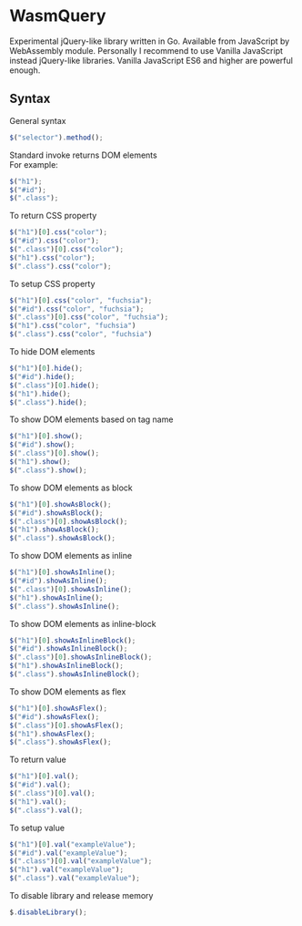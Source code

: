 # WasmQuery
Experimental jQuery-like library written in Go. Available from JavaScript by WebAssembly module. Personally I recommend to use Vanilla JavaScript instead jQuery-like libraries. Vanilla JavaScript ES6 and higher are powerful enough.

## Syntax
General syntax  
```js
$("selector").method();
```
Standard invoke returns DOM elements  
For example:  
```js
$("h1");
$("#id");
$(".class");
```
To return CSS property
```js
$("h1")[0].css("color");
$("#id").css("color");
$(".class")[0].css("color");
$("h1").css("color");
$(".class").css("color");
```
To setup CSS property
```js
$("h1")[0].css("color", "fuchsia");
$("#id").css("color", "fuchsia");
$(".class")[0].css("color", "fuchsia");
$("h1").css("color", "fuchsia")
$(".class").css("color", "fuchsia")
```
To hide DOM elements
```js
$("h1")[0].hide();
$("#id").hide();
$(".class")[0].hide();
$("h1").hide();
$(".class").hide();
```
To show DOM elements based on tag name
```js
$("h1")[0].show();
$("#id").show();
$(".class")[0].show();
$("h1").show();
$(".class").show();
```
To show DOM elements as block 
```js
$("h1")[0].showAsBlock();
$("#id").showAsBlock();
$(".class")[0].showAsBlock();
$("h1").showAsBlock();
$(".class").showAsBlock();
```
To show DOM elements as inline 
```js
$("h1")[0].showAsInline();
$("#id").showAsInline();
$(".class")[0].showAsInline();
$("h1").showAsInline();
$(".class").showAsInline();
```
To show DOM elements as inline-block
```js
$("h1")[0].showAsInlineBlock();
$("#id").showAsInlineBlock();
$(".class")[0].showAsInlineBlock();
$("h1").showAsInlineBlock();
$(".class").showAsInlineBlock();
```
To show DOM elements as flex
```js
$("h1")[0].showAsFlex();
$("#id").showAsFlex();
$(".class")[0].showAsFlex();
$("h1").showAsFlex();
$(".class").showAsFlex();
```
To return value
```js
$("h1")[0].val();
$("#id").val();
$(".class")[0].val();
$("h1").val();
$(".class").val();
```
To setup value
```js
$("h1")[0].val("exampleValue");
$("#id").val("exampleValue");
$(".class")[0].val("exampleValue");
$("h1").val("exampleValue");
$(".class").val("exampleValue");
```
To disable library and release memory
```js
$.disableLibrary();
```
